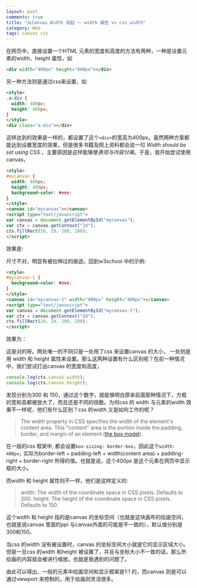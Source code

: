 ```yaml
---
layout: post
comments: true
title: "从Canvas Width 说起 － width 属性 vs css width"
category: Web
tags: canvas css
---
```


在网页中，直接设置一个HTML 元素的宽度和高度的方法有两种，一种是设置元素的width、height 属性，如

```html
<div width="400px" height="400px"></div>
```

另一种方法则是通过css来设置，如

```html
<style>
.a-div {
  width: 400px;
  height: 400px;
}
</style>
<div class="a-div"></div>
```

这样达到的效果是一样的，都设置了这个`<div>`的宽高为400px。虽然两种方案都能达到设置宽度的效果，但是很多书籍及网上资料都会说一句 *Width should be set using CSS.*，主要原因是这样能够使*表现与内容分离*。于是，我开始尝试使用canvas，

```html
<style>
#mycanvas {
  width: 400px;
  height: 400px;
  background-color: #eee;
}
</style>
<canvas id="mycanvas"></canvas>
<script type="text/javascript">
var canvas = document.getElementById("mycanvas");
var ctx = canvas.getContext("2d");
ctx.fillRect(20, 20, 200, 200);
</script>
```

效果是:

<style>
#mycanvas, #adiv {
  width: 400px;
  height: 400px;
  background-color: #eee;
}
</style>
<canvas id="mycanvas"></canvas>
<script type="text/javascript" src="/js/others/canvas-width-01.js"></script>
<script type="text/javascript">drawRect1();</script>

尺寸不对，明显有被拉伸过的痕迹。回到w3school 中的示例:

```html
<style>
#mycanvas-1 {
  background-color: #eee;
}
</style>
<canvas id="mycanvas-1" width="400px" height="400px"></canvas>
<script type="text/javascript">
var canvas = document.getElementById("mycanvas-1");
var ctx = canvas.getContext("2d");
ctx.fillRect(20, 20, 200, 200);
</script>
```

效果为：

<style>
#mycanvas-1 {
  background-color: #eee;
}
</style>
<canvas id="mycanvas-1" width="400px" height="400px"></canvas>
<script type="text/javascript">
drawRect2();
</script>

这是对的呀。两处唯一的不同只是一处用了css 来设置canvas 的大小， 一处则是用 width 和 height 属性来设置。那么这两种设置有什么区别呢？在前一种情况中，我们尝试打出canvas 的宽度和高度，

```javascript
console.log(ctx.canvas.width);
console.log(ctx.canvas.height);
```

发现分别为300 和 150，通过这个数字，就能够明白原来前面那种情况下，方框的宽和高都被放大了，而且还是不同的倍数。为何css 的 width 与元素的width 效果不一样呢，他们有什么区别？css 的width 又是如何工作的呢？

> The width property in CSS specifies the width of the element's content area. This "content" area is the portion inside the padding, border, and margin of an element ([the box model](http://www.w3.org/TR/CSS2/box.html)).

在一般的css 框架中, 都会设置`box-sizing: border-box`，因此这个`width: 400px;` 实际为border-left + padding-left + width(content area) + padding-right + border-right 所得的值。也就是说，这个400px 是这个元素在网页中显示框的大小。

而width 和 height 属性则不一样，他们是这样定义的:

> width: The width of the coordinate space in CSS pixels. Defaults to 300.
> height: The height of the coordinate space in CSS pixels. Defaults to 150.

这个width 和 height 指的是canvas 的坐标空间（也就是这块画布的绘画空间，也就是说canvas 里面的ppi 与canvas外面的可能是不一致的），默认值分别是300和150。

当css 的width 没有被设置时，canvas 的坐标空间大小就是它的显示区域大小。 但是一旦css 的width 和height 被设置了，并且与坐标大小不一致的话，那么所绘画的内容就会被进行缩放。也就是我遇到的问题了。

由此可以得出，一般的元素中绘画空间和显示框架是1:1 的，而canvas 则是可以通过viewport 来控制的，用于绘画则灵活很多。

